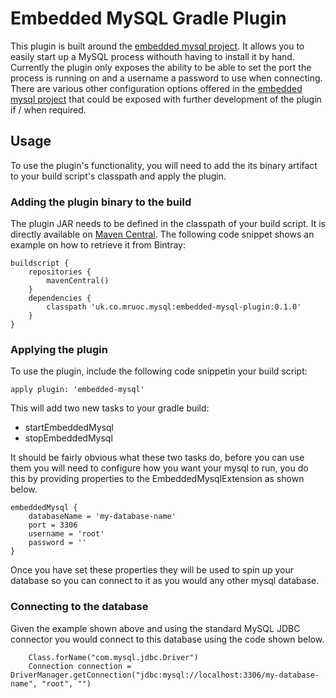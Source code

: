 # Embedded MySQL Gradle Plugin

This plugin is built around the [embedded mysql project](https://github.com/wix/wix-embedded-mysql).
It allows you to easily start up a MySQL process withouth having to install it by hand. Currently
the plugin only exposes the ability to be able to set the port the process is running on and a 
username a password to use when connecting. There are various other configuration options offered
in the [embedded mysql project](https://github.com/wix/wix-embedded-mysql) that could be exposed with
further development of the plugin if / when required.

## Usage

To use the plugin's functionality, you will need to add the its binary artifact to your build script's
classpath and apply the plugin.

### Adding the plugin binary to the build

The plugin JAR needs to be defined in the classpath of your build script. It is directly available on
[Maven Central](http://search.maven.org/).
The following code snippet shows an example on how to retrieve it from Bintray:

```
buildscript {
    repositories {
        mavenCentral()
    }
    dependencies {
        classpath 'uk.co.mruoc.mysql:embedded-mysql-plugin:0.1.0'
    }
}
```

### Applying the plugin

To use the plugin, include the following code snippetin your build script:

```
apply plugin: 'embedded-mysql'
```

This will add two new tasks to your gradle build:

* startEmbeddedMysql
* stopEmbeddedMysql

It should be fairly obvious what these two tasks do, before you can use them you will need to
configure how you want your mysql to run, you do this by providing properties to the EmbeddedMysqlExtension
as shown below.

```
embeddedMysql {
    databaseName = 'my-database-name'
    port = 3306
    username = 'root'
    password = ''
}
```

Once you have set these properties they will be used to spin up your database so you can connect to
it as you would any other mysql database.

### Connecting to the database

Given the example shown above and using the standard MySQL JDBC connector you would connect to
this database using the code shown below.

```
    Class.forName("com.mysql.jdbc.Driver")
    Connection connection = DriverManager.getConnection("jdbc:mysql://localhost:3306/my-database-name", "root", "")
```